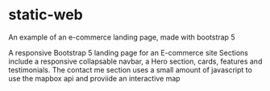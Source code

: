 # static-web
An example of an e-commerce landing page, made with bootstrap 5

A responsive Bootstrap 5 landing page for an E-commerce site
Sections include a responsive collapsable navbar, a Hero section, cards, features and testimonials. 
The contact me section uses a small amount of javascript to use the mapbox api and proviide an interactive map
